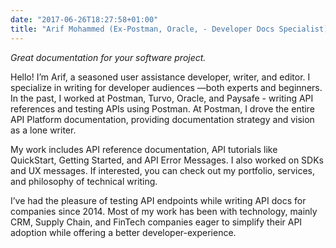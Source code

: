 ```yaml
---
date: "2017-06-26T18:27:58+01:00"
title: "Arif Mohammed (Ex-Postman, Oracle, - Developer Docs Specialist)"
---
```


*Great documentation for your software project.*


Hello! I’m Arif, a seasoned user assistance developer, writer, and editor. I specialize in writing for developer audiences —both experts and beginners. In the past, I worked at Postman, Turvo, Oracle, and Paysafe - writing API references and testing APIs using Postman. At Postman, I drove the entire API Platform documentation, providing documentation strategy and vision as a lone writer.

My work includes API reference documentation, API tutorials like QuickStart, Getting Started, and API Error Messages. I also worked on SDKs and UX messages. If interested, you can check out my portfolio, services, and philosophy of technical writing.

I’ve had the pleasure of testing API endpoints while writing API docs for companies since 2014. Most of my work has been with technology, mainly CRM, Supply Chain, and FinTech companies eager to simplify their API adoption while offering a better developer-experience.